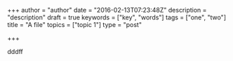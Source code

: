 +++
author = "author"
date = "2016-02-13T07:23:48Z"
description = "description"
draft = true
keywords = ["key", "words"]
tags = ["one", "two"]
title = "A file"
topics = ["topic 1"]
type = "post"

+++
dddff
